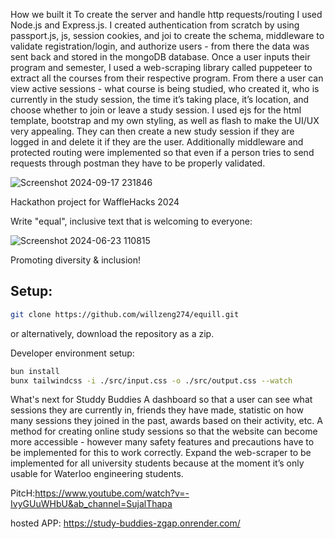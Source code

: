 How we built it
To create the server and handle http requests/routing I used Node.js and Express.js. I created authentication from scratch by using passport.js, js, session cookies, and joi to create the schema, 
middleware to validate registration/login, and authorize users - from there the data was sent back and stored in the mongoDB database. Once a user inputs their program and semester, 
I used a web-scraping library called puppeteer to extract all the courses from their respective program. From there a user can view active sessions - what course is being studied, who created it, 
who is currently in the study session, the time it’s taking place, it’s location, and choose whether to join or leave a study session. I used ejs for the html template, bootstrap and my own styling, 
as well as flash to make the UI/UX very appealing. They can then create a new study session if they are logged in and delete it if they are the user. 
Additionally middleware and protected routing were implemented so that even if a person tries to send requests through postman they have to be properly validated.


![Screenshot 2024-09-17 231846](https://github.com/user-attachments/assets/e193d663-1363-4e26-8261-5f901be13d60)

Hackathon project for WaffleHacks 2024

Write "equal", inclusive text that is welcoming to everyone:

![Screenshot 2024-06-23 110815](https://github.com/willzeng274/equill/assets/168918484/51e15659-707f-424e-9b7b-a14e40da4c90)

Promoting diversity & inclusion!

## Setup:
```sh
git clone https://github.com/willzeng274/equill.git
```
or alternatively, download the repository as a zip.

Developer environment setup:
```sh
bun install
bunx tailwindcss -i ./src/input.css -o ./src/output.css --watch
```

What's next for Studdy Buddies
A dashboard so that a user can see what sessions they are currently in, friends they have made, statistic on how many sessions they joined in the past, awards based on their activity, etc. 
A method for creating online study sessions so that the website can become more accessible - however many safety features and precautions have to be implemented for this to work correctly. 
Expand the web-scraper to be implemented for all university students because at the moment it’s only usable for Waterloo engineering students.

PitcH:https://www.youtube.com/watch?v=-IvyGUuWHbU&ab_channel=SujalThapa

hosted APP: https://study-buddies-zgap.onrender.com/
